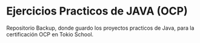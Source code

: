 # Ejercicios Practicos de JAVA (OCP)

Repositorio Backup, donde guardo los proyectos practicos de Java, para la certificación OCP en Tokio School.
